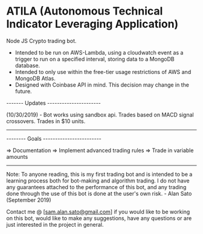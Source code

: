 # ATILA (Autonomous Technical Indicator Leveraging Application)
Node JS Crypto trading bot.
- Intended to be run on AWS-Lambda, using a cloudwatch event as a trigger to run on a specified interval, storing data to a MongoDB database.
- Intended to only use within the free-tier usage restrictions of AWS and MongoDB Atlas.
- Designed with Coinbase API in mind. This decision may change in the future.

 ------- Updates ----------------------

(10/30/2019) - Bot works using sandbox api. Trades based on MACD signal crossovers. Trades in $10 units.

---------------------------------------
-------- Goals ------------------------
 
=> Documentation
=> Implement advanced trading rules
=> Trade in variable amounts
 
---------------------------------------

Note:
To anyone reading, this is my first trading bot and is intended to be a learning process both for bot-making and algorithm trading. I do not have any guarantees attached to the performance of this bot, and any trading done through the use of this bot is done at the user's own risk. - Alan Sato (September 2019)

Contact me @ [sam.alan.sato@gmail.com] if you would like to be working on this bot, would like to make any suggestions, have any questions or are just interested in the project in general.
